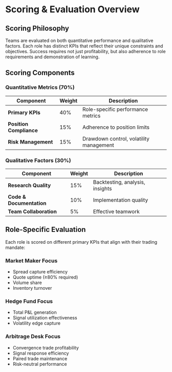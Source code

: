 # Scoring & Evaluation Overview

## Scoring Philosophy

Teams are evaluated on both quantitative performance and qualitative factors. Each role has distinct KPIs that reflect their unique constraints and objectives. Success requires not just profitability, but also adherence to role requirements and demonstration of learning.

## Scoring Components

### Quantitative Metrics (70%)

| Component | Weight | Description |
|-----------|--------|-------------|
| **Primary KPIs** | 40% | Role-specific performance metrics |
| **Position Compliance** | 15% | Adherence to position limits |
| **Risk Management** | 15% | Drawdown control, volatility management |

### Qualitative Factors (30%)

| Component | Weight | Description |
|-----------|--------|-------------|
| **Research Quality** | 15% | Backtesting, analysis, insights |
| **Code & Documentation** | 10% | Implementation quality |
| **Team Collaboration** | 5% | Effective teamwork |

## Role-Specific Evaluation

Each role is scored on different primary KPIs that align with their trading mandate:

### Market Maker Focus
- Spread capture efficiency
- Quote uptime (≥80% required)
- Volume share
- Inventory turnover

### Hedge Fund Focus
- Total P&L generation
- Signal utilization effectiveness
- Volatility edge capture

### Arbitrage Desk Focus
- Convergence trade profitability
- Signal response efficiency
- Paired trade maintenance
- Risk-neutral performance
